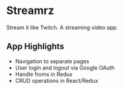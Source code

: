 # Streamrz

Stream it like Twitch. A streaming video app.

## App Highlights

- Navigation to separate pages
- User login and logout via Google OAuth
- Handle froms in Redux
- CRUD operations in React/Redux
